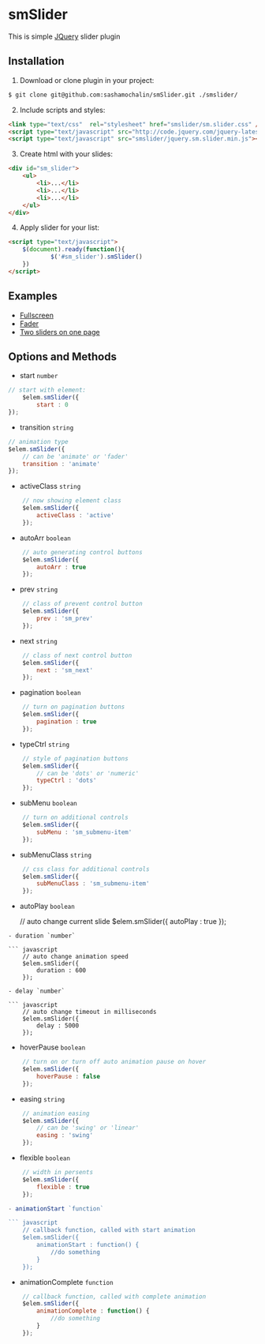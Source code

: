 # smSlider
This is simple [JQuery](http://jquery.com) slider plugin

## Installation
1. Download or clone plugin in your project:

``` bash
$ git clone git@github.com:sashamochalin/smSlider.git ./smslider/
```

2. Include scripts and styles:

``` html
<link type="text/css"  rel="stylesheet" href="smslider/sm.slider.css" />
<script type="text/javascript" src="http://code.jquery.com/jquery-latest.min.js"></script>
<script type="text/javascript" src="smslider/jquery.sm.slider.min.js"></script>
```		
		
3. Create html with your slides:

``` html
<div id="sm_slider">
	<ul>
		<li>...</li>
		<li>...</li>
		<li>...</li>
	</ul>
</div>
```

4. Apply slider for your list:

``` html
<script type="text/javascript">
	$(document).ready(function(){
    		$('#sm_slider').smSlider()
	})
</script>
```

## Examples

- [Fullscreen](http://sashamochalin.github.io/smSlider/full-page.html)
- [Fader](http://sashamochalin.github.io/smSlider/fader.html)
- [Two sliders on one page](http://sashamochalin.github.io/smSlider/two-sliders.html)
		
## Options and Methods
- start `number`

``` javascript
// start with element:
	$elem.smSlider({		
    	start : 0    		
});
```
- transition `string`

``` javascript
// animation type
$elem.smSlider({
    // can be 'animate' or 'fader'
    transition : 'animate'    		
});
```
- activeClass `string`

``` javascript
    // now showing element class
    $elem.smSlider({
        activeClass : 'active'
    });
```
- autoArr `boolean`

``` javascript
    // auto generating control buttons
    $elem.smSlider({
        autoArr : true
    });
```
- prev `string`

``` javascript
    // class of prevent control button
    $elem.smSlider({
        prev : 'sm_prev'
    });
```
- next `string`

``` javascript   
    // class of next control button
    $elem.smSlider({
        next : 'sm_next'
    });
```
- pagination `boolean`

``` javascript
    // turn on pagination buttons
    $elem.smSlider({
        pagination : true
    });
```
- typeCtrl `string`

``` javascript
    // style of pagination buttons
    $elem.smSlider({
        // can be 'dots' or 'numeric'
        typeCtrl : 'dots'
    });
```
- subMenu `boolean`

``` javascript
    // turn on additional controls
    $elem.smSlider({
        subMenu : 'sm_submenu-item'
    });
```
- subMenuClass `string`

``` javascript
    // css class for additional controls
    $elem.smSlider({
        subMenuClass : 'sm_submenu-item'
    });
```
- autoPlay `boolean`

    // auto change current slide
    $elem.smSlider({
        autoPlay : true
    });
```
- duration `number`

``` javascript
    // auto change animation speed
    $elem.smSlider({
        duration : 600
    });

- delay `number`

``` javascript
    // auto change timeout in milliseconds
    $elem.smSlider({
        delay : 5000
    });
```
- hoverPause `boolean`

``` javascript
    // turn on or turn off auto animation pause on hover
    $elem.smSlider({
        hoverPause : false
    });
```
- easing `string`

``` javascript
    // animation easing
    $elem.smSlider({
        // can be 'swing' or 'linear'
        easing : 'swing'
    });
```
- flexible `boolean`

``` javascript
    // width in persents
    $elem.smSlider({
        flexible : true
    });

- animationStart `function`

``` javascript
    // callback function, called with start animation
    $elem.smSlider({
        animationStart : function() {
            //do something
        }
    });
```
- animationComplete `function`

``` javascript
    // callback function, called with complete animation
    $elem.smSlider({
        animationComplete : function() {
            //do something
        }
    });
```